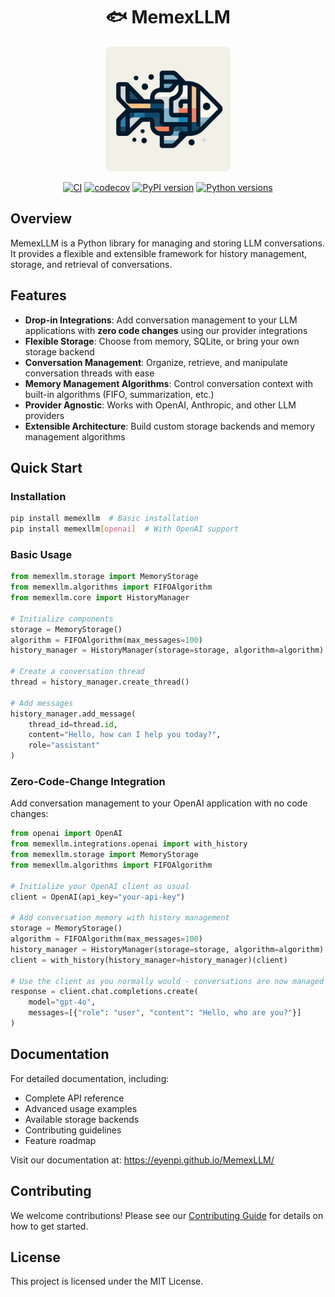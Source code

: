 <h1 align="center">🐟 MemexLLM</h1>

<p align="center">
  <img src="https://raw.githubusercontent.com/eyenpi/memexllm/main/docs/website/static/img/memex_logo.svg" alt="MemexLLM Logo" width="200"/>
</p>

<p align="center">
  <a href="https://github.com/eyenpi/memexllm/actions/workflows/ci.yml"><img src="https://github.com/eyenpi/memexllm/actions/workflows/ci.yml/badge.svg" alt="CI"></a>
  <a href="https://codecov.io/gh/eyenpi/memexllm"><img src="https://codecov.io/gh/eyenpi/memexllm/branch/main/graph/badge.svg?token=7C386MR8T9" alt="codecov"></a>
  <a href="https://badge.fury.io/py/memexllm"><img src="https://badge.fury.io/py/memexllm.svg" alt="PyPI version"></a>
  <a href="https://pypi.org/project/memexllm/"><img src="https://img.shields.io/pypi/pyversions/memexllm.svg" alt="Python versions"></a>
</p>

## Overview

MemexLLM is a Python library for managing and storing LLM conversations. It provides a flexible and extensible framework for history management, storage, and retrieval of conversations.

## Features

- **Drop-in Integrations**: Add conversation management to your LLM applications with **zero code changes** using our provider integrations
- **Flexible Storage**: Choose from memory, SQLite, or bring your own storage backend
- **Conversation Management**: Organize, retrieve, and manipulate conversation threads with ease
- **Memory Management Algorithms**: Control conversation context with built-in algorithms (FIFO, summarization, etc.)
- **Provider Agnostic**: Works with OpenAI, Anthropic, and other LLM providers
- **Extensible Architecture**: Build custom storage backends and memory management algorithms

## Quick Start

### Installation

```bash
pip install memexllm  # Basic installation
pip install memexllm[openai]  # With OpenAI support
```

### Basic Usage

```python
from memexllm.storage import MemoryStorage
from memexllm.algorithms import FIFOAlgorithm
from memexllm.core import HistoryManager

# Initialize components
storage = MemoryStorage()
algorithm = FIFOAlgorithm(max_messages=100)
history_manager = HistoryManager(storage=storage, algorithm=algorithm)

# Create a conversation thread
thread = history_manager.create_thread()

# Add messages
history_manager.add_message(
    thread_id=thread.id,
    content="Hello, how can I help you today?",
    role="assistant"
)
```

### Zero-Code-Change Integration

Add conversation management to your OpenAI application with no code changes:

```python
from openai import OpenAI
from memexllm.integrations.openai import with_history
from memexllm.storage import MemoryStorage
from memexllm.algorithms import FIFOAlgorithm

# Initialize your OpenAI client as usual
client = OpenAI(api_key="your-api-key")

# Add conversation memory with history management
storage = MemoryStorage()
algorithm = FIFOAlgorithm(max_messages=100)
history_manager = HistoryManager(storage=storage, algorithm=algorithm)
client = with_history(history_manager=history_manager)(client)

# Use the client as you normally would - conversations are now managed automatically
response = client.chat.completions.create(
    model="gpt-4o",
    messages=[{"role": "user", "content": "Hello, who are you?"}]
)
```

## Documentation

For detailed documentation, including:
- Complete API reference
- Advanced usage examples
- Available storage backends
- Contributing guidelines
- Feature roadmap

Visit our documentation at: https://eyenpi.github.io/MemexLLM/

## Contributing

We welcome contributions! Please see our [Contributing Guide](CONTRIBUTING.md) for details on how to get started.

## License

This project is licensed under the MIT License.